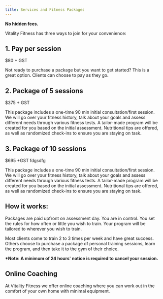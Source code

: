 ```yaml
---
title: Services and Fitness Packages
---
```

**No hidden fees.**

Vitality Fitness has three ways to join for your convenience:

## 1. Pay per session 

$80 + GST

Not ready to purchase a package but you want to get started? This is a great option. Clients can choose to pay as they go.

## 2. Package of 5 sessions

$375 + GST 

This package includes a one-time 90 min initial consultation/first session. We will go over your fitness history, talk about your goals and assess different needs through various fitness tests. A tailor-made program will be created for you based on the initial assessment. Nutritional tips are offered, as well as randomized check-ins to ensure you are staying on task.

## 3. Package of 10 sessions

$695 +GST fdgsdfg

This package includes a one-time 90 min initial consultation/first session. We will go over your fitness history, talk about your goals and assess different needs through various fitness tests. A tailor-made program will be created for you based on the initial assessment. Nutritional tips are offered, as well as randomized check-ins to ensure you are staying on task.

## How it works: 

Packages are paid upfront on assessment day. You are in control. You set the rules for how often or little you wish to train. Your program will be tailored to wherever you wish to train.

Most clients come to train 2 to 3 times per week and have great success. Others choose to purchase a package of personal training sessions, learn the program, and then take it to the gym of their choice. 

**\*Note: A minimum of 24 hours' notice is required to cancel your session.**

## Online Coaching

At Vitality Fitness we offer online coaching where you can work out in the comfort of your own home with minimal equipment.